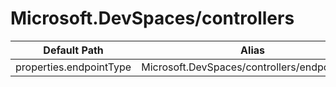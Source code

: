 # Microsoft.DevSpaces/controllers

| Default Path | Alias |
|---|---|
| properties.endpointType | Microsoft.DevSpaces/controllers/endpointType |

